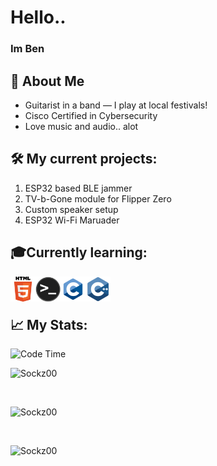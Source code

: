 # Hello..
### Im Ben
## 🌟 About Me

- Guitarist in a band — I play at local festivals!
- Cisco Certified in Cybersecurity
- Love music and audio.. alot

## 🛠️ My current projects:
 1. ESP32 based BLE jammer
 2. TV-b-Gone module for Flipper Zero
 3. Custom speaker setup
 4. ESP32 Wi-Fi Maruader

## 🎓Currently learning: 
<img align="left" alt="HTML5" width="40px" src="https://raw.githubusercontent.com/github/explore/80688e429a7d4ef2fca1e82350fe8e3517d3494d/topics/html/html.png" />
<img align="left" alt="Terminal" width="40px" src="https://raw.githubusercontent.com/github/explore/80688e429a7d4ef2fca1e82350fe8e3517d3494d/topics/terminal/terminal.png" />
<img align="left" alt="C" width="40px" src="https://raw.githubusercontent.com/github/explore/80688e429a7d4ef2fca1e82350fe8e3517d3494d/topics/c/c.png" />
<img align="left" alt="cpp" width="40px" src="https://raw.githubusercontent.com/github/explore/80688e429a7d4ef2fca1e82350fe8e3517d3494d/topics/cpp/cpp.png" />

<br>
<br>

## 📈 My Stats:
![Code Time](http://img.shields.io/badge/Code%20Time-78%20hrs%2021%20mins-blue)
<p><img src="https://github-readme-stats.vercel.app/api?username=Sockz00&theme=material-palenight&hide_border=false&include_all_commits=false&count_private=false" alt="Sockz00" /></p>
<br>
<p><img src="https://github-readme-streak-stats.herokuapp.com/?user=Sockz00&theme=material-palenight&hide_border=false" alt="Sockz00" /></p>
<br>
<p><img src="https://github-readme-stats.vercel.app/api/top-langs/?username=Sockz00&theme=material-palenight&hide_border=false&include_all_commits=false&count_private=false&layout=compact" alt="Sockz00" /></p>
